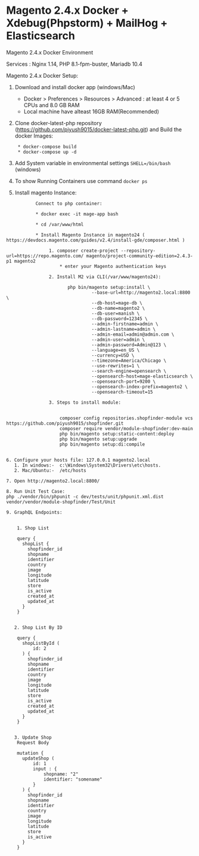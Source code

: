 # Magento 2.4.x Docker + Xdebug(Phpstorm) + MailHog + Elasticsearch 

Magento 2.4.x Docker Environment

Services  : Nginx 1.14, PHP 8.1-fpm-buster, Mariadb 10.4


Magento 2.4.x Docker Setup:

1. Download and install docker app (windows/Mac)

    * Docker > Preferences > Resources > Advanced : at least 4 or 5 CPUs and 8.0 GB RAM
    * Local machine have alteast 16GB RAM(Recommended)    

2. Clone docker-latest-php repository (https://github.com/piyush9015/docker-latest-php.git) and Build the docker Images:

        * docker-compose build
        * docker-compose up -d

3. Add System variable in environmental settings ```SHELL=/bin/bash``` (windows)

4. To show Running Containers use command ```docker ps```

5. Install magento Instance:

```
           Connect to php container: 
           
           * docker exec -it mage-app bash
           
           * cd /var/www/html
            
           * Install Magento Instance in magento24 ( https://devdocs.magento.com/guides/v2.4/install-gde/composer.html )
          
          	    1. composer create-project --repository-url=https://repo.magento.com/ magento/project-community-edition=2.4.3-p1 magento2
          		    * enter your Magento authentication keys
          		    
          		2. Install M2 via CLI(/var/www/magento24):
                       
                       php bin/magento setup:install \
                                --base-url=http://magento2.local:8800 \
                                --db-host=mage-db \
                                --db-name=magento2 \
                                --db-user=manish \
                                --db-password=12345 \
                                --admin-firstname=admin \
                                --admin-lastname=admin \
                                --admin-email=admin@admin.com \
                                --admin-user=admin \
                                --admin-password=Admin@123 \
                                --language=en_US \
                                --currency=USD \
                                --timezone=America/Chicago \
                                --use-rewrites=1 \
                                --search-engine=opensearch \
                                --opensearch-host=mage-elasticsearch \
                                --opensearch-port=9200 \
                                --opensearch-index-prefix=magento2 \
                                --opensearch-timeout=15        
                           
                3. Steps to install module:
                
                    
                    composer config repositories.shopfinder-module vcs https://github.com/piyush9015/shopfinder.git
                    composer require vendor/module-shopfinder:dev-main
                    php bin/magento setup:static-content:deploy 
                    php bin/magento setup:upgrade
                    php bin/magento setup:di:compile
                      

6. Configure your hosts file: 127.0.0.1 magento2.local 
   1. In windows:-  c:\Windows\System32\Drivers\etc\hosts.
   2. Mac/Ubuntu:-  /etc/hosts

7. Open http://magento2.local:8800/ 

8. Run Unit Test Case:
php ./vendor/bin/phpunit -c dev/tests/unit/phpunit.xml.dist vendor/vendor/module-shopfinder/Test/Unit

9. GraphQL Endpoints:


    1. Shop List 
    
    query {
      shopList {
        shopfinder_id
        shopname
        identifier
        country
        image
        longitude
        latitude
        store
        is_active
        created_at
        updated_at
      }
    }
  

   2. Shop List By ID
    
    query {
      shopListById (
          id: 2
      ) {
        shopfinder_id
        shopname
        identifier
        country
        image
        longitude
        latitude
        store
        is_active
        created_at
        updated_at
      }
    }


   3. Update Shop
    Request Body
    
    mutation {
      updateShop (
          id: 1
          input : {
              shopname: "2"
              identifier: "somename"
          }
      ) {
        shopfinder_id
        shopname
        identifier
        country
        image
        longitude
        latitude
        store
        is_active
      }
    }
